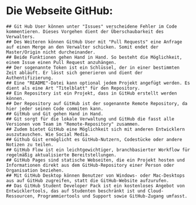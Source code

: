 
# Die Webseite GitHub:
	## Git Hub User können unter "Issues" verscheidene Fehler im Code kommentieren. Dieses Vorgehen dient der Überschaubarkeit des Verwalters. 
	## Des Weiteren können GitHub User mit "Pull Requests" eine Anfrage auf einen Merge an den Verwalter schicken. Somit endet der Master/Origin nicht durcheinander.
	## Beide Funktionen gehen Hand in Hand. So besteht die Möglichkeit, einem Issue einen Pull Request anzuhängen.
	## Der sogenannte Token ist ein Schlüssel, der in einer bestimmten Zeit abläuft. Er lässt sich generieren und dient der Authentifizierung. 
	## Eine "README"-Datei kann optional jedem Projekt angefügt werden. Es dient als eine Art "Titelblatt" für den Repository. 
	## Ein Repository ist ein Projekt, dass in GitHub erstellt werden können. 
	## Der Repository auf GitHub ist der sogenannte Remote Repository, da hier jeder seinen Code commiten kann.
	## GitHub und Git gehen Hand in Hand. 
	## Git sorgt für die lokale Verwaltung und GitHub die fasst alle Versionen vom Team im "Remote-Repository" zusammen.
	## Zudem bietet GitHub eine Möglichkeit sich mit anderen Entwicklern auszutauschen. Wie Social Media.
	## Github Gist ermöglicht es GitHub-Nutzern, Codestücke oder andere Notizen zu teilen.
	## GitHub Flow ist ein leichtgewichtiger, branchbasierter Workflow für regelmäßig aktualisierte Bereitstellungen.
	## GitHub Pages sind statische Webseiten, die ein Projekt hosten und Informationen direkt aus dem GitHub-Repository einer Person oder Organisation beziehen.
	## Mit GitHub Desktop können Benutzer von Windows- oder Mac-Desktops aus auf GitHub zugreifen, statt die GitHub-Website aufzurufen.
	## Das GitHub Student Developer Pack ist ein kostenloses Angebot von Entwicklertools, das auf Studenten beschränkt ist und Cloud-Ressourcen, Programmiertools und Support sowie GitHub-Zugang umfasst.

